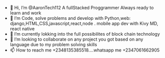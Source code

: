 - 👋 Hi, I’m @AaronTech112 A fullStacked Proggrammer Always ready to learn and work
- 👀 I’m Code, solve problems and develop with Python,web: django,HTML,CSS,javascript,react,node . mobile app dev with Kivy MD, react native
- 🌱 I’m currently lokking into the full possibilites of block chain technology
- 💞️ I’m looking to collaborate on any project you got based on any language due to my problem solving skills
- 📫 How to reach me +2348135385518....whatsapp me +2347061662905

<!---
AaronTech112/AaronTech112 is a ✨ special ✨ repository because its `README.md` (this file) appears on your GitHub profile.
You can click the Preview link to take a look at your changes.
--->
